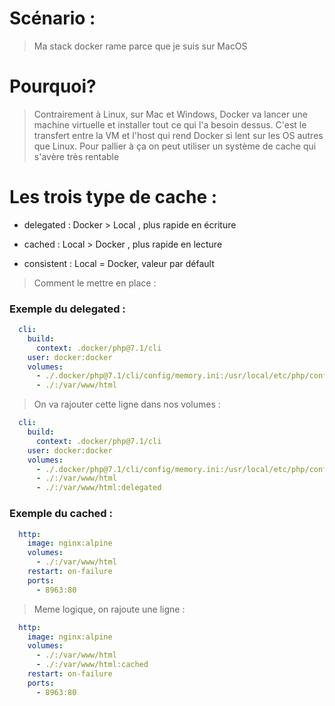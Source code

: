 # Scénario : 

> Ma stack docker rame parce que je suis sur MacOS 

# Pourquoi?

> Contrairement à Linux, sur Mac et Windows, Docker va lancer une machine virtuelle et installer tout ce qui l'a besoin dessus.
> C'est le transfert entre la VM et l'host qui rend Docker si lent sur les OS autres que Linux.
> Pour pallier à ça on peut utiliser un système de cache qui s'avère très rentable

# Les trois type de cache : 

- delegated : Docker > Local , plus rapide en écriture

- cached : Local > Docker , plus rapide en lecture 

- consistent : Local = Docker, valeur par défault

> Comment le mettre en place :

### Exemple du delegated : 
```yml
  cli:
    build:
      context: .docker/php@7.1/cli
    user: docker:docker
    volumes:
      - ./.docker/php@7.1/cli/config/memory.ini:/usr/local/etc/php/conf.d/memory.ini:ro
      - ./:/var/www/html
```
> On va rajouter cette ligne dans nos volumes : 
```yml
  cli:
    build:
      context: .docker/php@7.1/cli
    user: docker:docker
    volumes:
      - ./.docker/php@7.1/cli/config/memory.ini:/usr/local/etc/php/conf.d/memory.ini:ro
      - ./:/var/www/html
      - ./:/var/www/html:delegated
```
###  Exemple du cached : 
```yml
  http:
    image: nginx:alpine
    volumes:
      - ./:/var/www/html
    restart: on-failure
    ports:
      - 8963:80
```
> Meme logique, on rajoute une ligne :
```yml
  http:
    image: nginx:alpine
    volumes:
      - ./:/var/www/html
      - ./:/var/www/html:cached
    restart: on-failure
    ports:
      - 8963:80
```


